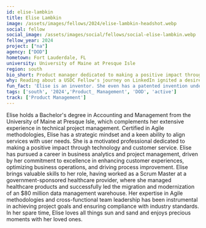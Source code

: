 ```yaml
---
id: elise-lambkin
title: Elise Lambkin
image: /assets/images/fellows/2024/elise-lambkin-headshot.webp
social: fellow
social_image: /assets/images/social/fellows/social-elise-lambkin.webp
fellow_year: 2024
project: ["na"]
agency: ["DOD"]
hometown: Fort Lauderdale, FL 
university: University of Maine at Presque Isle
region: south
bio_short: Product manager dedicated to making a positive impact through technology
why: Reading about a USDC Fellow's journey on LinkedIn ignited a desire for similar growth and impact. I'm thrilled to be part of the program now.
fun_fact: 'Elise is an inventor. She even has a patented invention under her belt.'
tags: ['south', '2024','Product_ Management', 'DOD', 'active']
track: ['Product Management']
---
```


Elise holds a Bachelor's degree in Accounting and Management from the University of Maine at Presque Isle, which complements her extensive experience in technical project management. Certified in Agile methodologies, Elise has a strategic mindset and a keen ability to align services with user needs. She is a motivated professional dedicated to making a positive impact through technology and customer service. Elise has pursued a career in business analytics and project management, driven by her commitment to excellence in enhancing customer experiences, optimizing business operations, and driving process improvement.
Elise brings valuable skills to her role, having worked as a Scrum Master at a government-sponsored healthcare provider, where she managed healthcare products and successfully led the migration and modernization of an $80 million data management warehouse. Her expertise in Agile methodologies and cross-functional team leadership has been instrumental in achieving project goals and ensuring compliance with industry standards. In her spare time, Elise loves all things sun and sand and enjoys precious moments with her loved ones.
